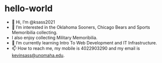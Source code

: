 # hello-world
- 👋 Hi, I’m @ksass2021
- 👀 I’m interested in the Oklahoma Sooners, Chicago Bears and Sports Memoribilia collecting.
- I also enjoy collecting Military Memoribilia.
- 🌱 I’m currently learning Intro To Web Development and IT Infrastructure.
- 📫 How to reach me, my mobile is 4022903290 and my email is kevinsass@unomaha.edu.
